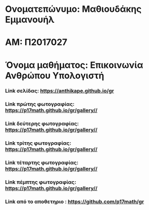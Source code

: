 # Ονοματεπώνυμο: Μαθιουδάκης Εμμανουήλ

# ΑΜ: Π2017027

# Όνομα μαθήματος: Επικοινωνία Ανθρώπου Υπολογιστή

### Link σελίδας: https://anthikape.github.io/gr

### Link πρώτης φωτογραφίας: https://p17math.github.io/gr/gallery//

### Link δεύτερης φωτογραφίας: https://p17math.github.io/gr/gallery//

### Link τρίτης φωτογραφίας: https://p17math.github.io/gr/gallery//

### Link τέταρτης φωτογραφίας: https://p17math.github.io/gr/gallery//

### Link πέμπτης φωτογραφίας: https://p17math.github.io/gr/gallery//

### Link από το  αποθετηριο : https://github.com/p17math/gr
